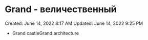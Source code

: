 # Grand - величественный

Created: June 14, 2022 8:17 AM
Updated: June 14, 2022 9:25 PM

- Grand castleGrand architecture